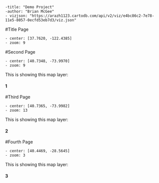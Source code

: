 ```
-title: "Demo Project"
-author: "Brian McGee"
- vizjson: "https://arazh1123.cartodb.com/api/v2/viz/e4bc86c2-7e78-11e5-8057-0ecfd53eb7d3/viz.json"
```

#Title Page
```
- center: [37.7620, -122.4385]
- zoom: 9
```

#Second Page
```
- center: [40.7348, -73.9970]
- zoom: 9
```
This is showing this map layer:
#### 1

#Third Page
```
- center: [40.7365, -73.9982]
- zoom: 13
```

This is showing this map layer:
#### 2

#Fourth Page
```
- center: [40.4469, -28.5645]
- zoom: 3
```

This is showing this map layer:
#### 3
